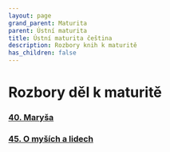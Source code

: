 ```yaml
---
layout: page
grand_parent: Maturita
parent: Ústní maturita
title: Ústní maturita čeština
description: Rozbory knih k maturitě
has_children: false
---
```

# Rozbory děl k maturitě

### [40. Maryša](rozbory/40_marysa/)
### [45. O myších a lidech](rozbory/45_o_mysich_a_lidech/)